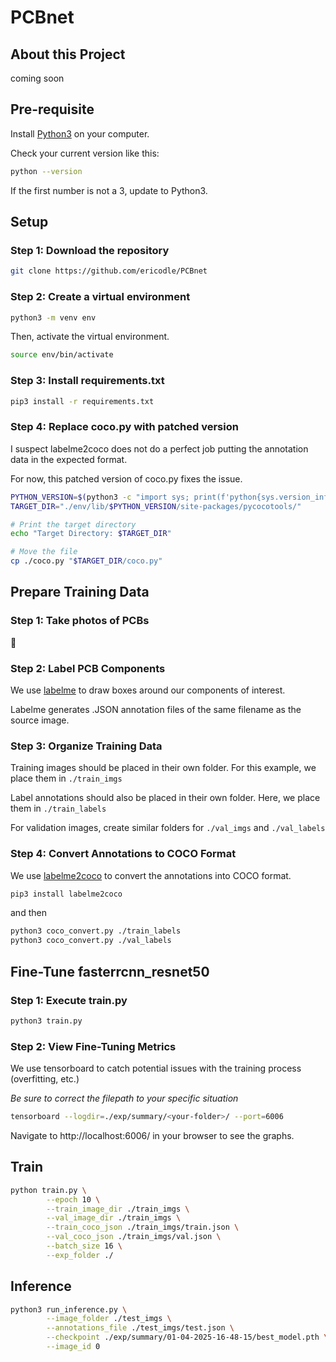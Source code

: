 # PCBnet

## About this Project

coming soon
 
## Pre-requisite

Install [Python3](https://www.python.org/downloads/) on your computer.

Check your current version like this:

  ```sh
  python --version
  ```

If the first number is not a 3, update to Python3.

## Setup

### Step 1: Download the repository

```sh
git clone https://github.com/ericodle/PCBnet
```

### Step 2: Create a virtual environment

```sh
python3 -m venv env
```

Then, activate the virtual environment.


```sh
source env/bin/activate
```

### Step 3: Install requirements.txt

  ```sh
pip3 install -r requirements.txt
  ```
### Step 4: Replace coco.py with patched version

I suspect labelme2coco does not do a perfect job putting the annotation data in the expected format.

For now, this patched version of coco.py fixes the issue.

```sh
PYTHON_VERSION=$(python3 -c "import sys; print(f'python{sys.version_info.major}.{sys.version_info.minor}')")
TARGET_DIR="./env/lib/$PYTHON_VERSION/site-packages/pycocotools/"

# Print the target directory
echo "Target Directory: $TARGET_DIR"

# Move the file
cp ./coco.py "$TARGET_DIR/coco.py"
```

## Prepare Training Data

### Step 1: Take photos of PCBs

📸 

### Step 2: Label PCB Components

We use [labelme](https://github.com/wkentaro/labelme) to draw boxes around our components of interest.

Labelme generates .JSON annotation files of the same filename as the source image.

### Step 3: Organize Training Data

Training images should be placed in their own folder.
For this example, we place them in `./train_imgs`

Label annotations should also be placed in their own folder.
Here, we place them in `./train_labels`

For validation images, create similar folders for `./val_imgs` and `./val_labels`

### Step 4: Convert Annotations to COCO Format

We use [labelme2coco](https://github.com/fcakyon/labelme2coco) to convert the annotations into COCO format.

```sh
pip3 install labelme2coco
```

and then 

```sh
python3 coco_convert.py ./train_labels
python3 coco_convert.py ./val_labels
```

## Fine-Tune fasterrcnn_resnet50

### Step 1: Execute train.py
```sh
python3 train.py
```

### Step 2: View Fine-Tuning Metrics

We use tensorboard to catch potential issues with the training process (overfitting, etc.)

*Be sure to correct the filepath to your specific situation*

```sh
tensorboard --logdir=./exp/summary/<your-folder>/ --port=6006
```

Navigate to http://localhost:6006/ in your browser to see the graphs.


## Train

```sh
python train.py \
        --epoch 10 \
        --train_image_dir ./train_imgs \
        --val_image_dir ./train_imgs \
        --train_coco_json ./train_imgs/train.json \
        --val_coco_json ./train_imgs/val.json \
        --batch_size 16 \
        --exp_folder ./
```

## Inference

```sh
python3 run_inference.py \
        --image_folder ./test_imgs \
        --annotations_file ./test_imgs/test.json \
        --checkpoint ./exp/summary/01-04-2025-16-48-15/best_model.pth \
        --image_id 0
```